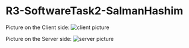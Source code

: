 # R3-SoftwareTask2-SalmanHashim




Picture on the Client side:
![client picture](https://user-images.githubusercontent.com/19658328/138537495-9d6887f4-863d-41a8-9f26-1cb48f74e155.png)

Picture on the Server side:
![server picture](https://user-images.githubusercontent.com/19658328/138537497-bad5228d-1a30-49ec-99b9-b21bd410b7f3.png)
